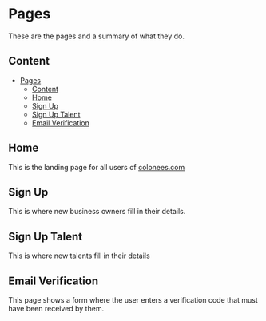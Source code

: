 # Pages

These are the pages and a summary of what they do.

## Content

- [Pages](#pages)
  - [Content](#content)
  - [Home](#home)
  - [Sign Up](#sign-up)
  - [Sign Up Talent](#sign-up-talent)
  - [Email Verification](#email-verification)


## Home 
This is the landing page for all users of [colonees.com](https://colonees.com)

## Sign Up
This is where new business owners fill in their details.

## Sign Up Talent
This is where new talents fill in their details

## Email Verification 
This page shows a form where the user enters a verification code that must have been received by them.

  